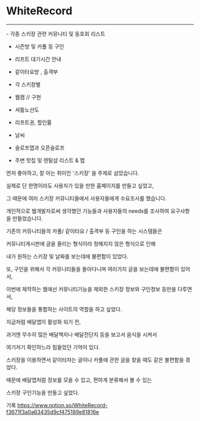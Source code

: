 # WhiteRecord

<hr/>
- 각종 스키장 관련 커뮤니티 및 동호회 리스트

- 시즌방 및 카풀 등 구인

- 리프트 대기시간 안내

- 같이타요방 , 출격부

- 각 스키장별

* 웹캠 // 구현

* 셔틀노선도

* 리프트권, 할인률

* 날씨

* 슬로프맵과 오픈슬로프

* 주변 맛집 및 렌탈샵 리스트 & 맵



먼저 좋아하고, 잘 아는 취미인 '스키장' 을 주제로 삼았습니다.

실제로 단 한명이라도 사용자가 있을 만한 홈페이지를 만들고 싶었고,

그 때문에 여러 스키장 커뮤니티들에서 사용자들에게 수요조사를 했습니다.

개인적으로 웹개발자로써 생각했던 기능들과 사용자들의 needs를 조사하여 요구사항을 만들었습니다.



기존의 커뮤니티들의 카풀/ 같이타요 / 출격부 등 구인을 하는 시스템들은

커뮤니티게시판에 글을 올리는 형식이라 정해지지 않은 형식으로 인해

내가 원하는 스키장 및 날짜를 보는데에 불편함이 있었다.

또, 구인을 위해서 각 커뮤니티들을 돌아다니며 여러가지 글을 보는데에 불편함이 있어서,

이번에 제작하는 웹에선 커뮤니티기능을 제외한 스키장 정보와 구인정보 등만을 다루면서,

해당 정보들을 통합하는 사이트의 역할을 하고 싶었다.

지금처럼 배달앱이 활성화 되기 전, 

과거엔 무수히 많은 배달책자나 배달전단지 등을 보고서 음식을 시켜서 

여기저기 확인하느라 힘들었던 기억이 있다.

스키장을 이용하면서 같이타자는 글이나 카풀에 관한 글을 찾을 때도 같은 불편함을 겪었다.

때문에 배달앱처럼 정보를 모을 수 있고, 편하게 분류해서 볼 수 있는 

스키장 구인기능을 만들고 싶었다.


기록
https://www.notion.so/WhiteRecord-f3671f3a0a63435d9cf475189e81816e
 
